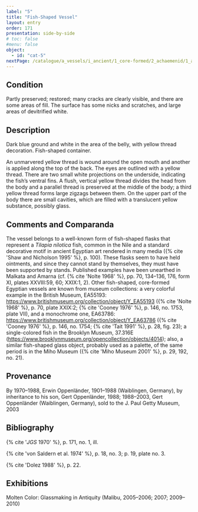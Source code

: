 ```yaml
---
label: "5"
title: "Fish-Shaped Vessel"
layout: entry
order: 171
presentation: side-by-side
# toc: false
#menu: false 
object:
  - id: "cat-5"
nextPage: /catalogue/a_vessels/i_ancient/1_core-formed/2_achaemenid/1_alabastron/
---
```


## Condition

Partly preserved; restored; many cracks are clearly visible, and there are some areas of fill. The surface has some nicks and scratches, and large areas of devitrified white.

## Description

Dark blue ground and white in the area of the belly, with yellow thread decoration. Fish-shaped container.

An unmarvered yellow thread is wound around the open mouth and another is applied along the top of the back. The eyes are outlined with a yellow thread. There are two small white projections on the underside, indicating the fish’s ventral fins. A flush, vertical yellow thread divides the head from the body and a parallel thread is preserved at the middle of the body; a third yellow thread forms large zigzags between them. On the upper part of the body there are small cavities, which are filled with a translucent yellow substance, possibly glass.

## Comments and Comparanda

The vessel belongs to a well-known form of fish-shaped flasks that represent a *Tilapia nilotica* fish, common in the Nile and a standard decorative motif in ancient Egyptian art rendered in many media ({% cite 'Shaw and Nicholson 1995' %}, p. 100). These flasks seem to have held ointments, and since they cannot stand by themselves, they must have been supported by stands. Published examples have been unearthed in Malkata and Amarna (cf. {% cite 'Nolte 1968' %}, pp. 70, 134–136, 176, form XI, plates XXVIII:59, 60; XXIX:1, 2). Other fish-shaped, core-formed Egyptian vessels are known from museum collections: a very colorful example in the British Museum, EA55193: <https://www.britishmuseum.org/collection/object/Y_EA55193> ({% cite 'Nolte 1968' %}, p. 70, plate XXIX:2; {% cite 'Cooney 1976' %}, p. 146, no. 1753, plate VII), and a monochrome one, EA63786: <https://www.britishmuseum.org/collection/object/Y_EA63786> ({% cite 'Cooney 1976' %}, p. 146, no. 1754; {% cite 'Tait 1991' %}, p. 28, fig. 23); a single-colored fish in the Brooklyn Museum, 37.316E (<https://www.brooklynmuseum.org/opencollection/objects/4014>); also, a similar fish-shaped glass object, probably used as a palette, of the same period is in the Miho Museum ({% cite 'Miho Museum 2001' %}, p. 29, 192, no. 21).

## Provenance

By 1970–1988, Erwin Oppenländer, 1901–1988 (Waiblingen, Germany), by inheritance to his son, Gert Oppenländer, 1988; 1988–2003, Gert Oppenländer (Waiblingen, Germany), sold to the J. Paul Getty Museum, 2003

## Bibliography

{% cite '*JGS* 1970' %}, p. 171, no. 1, ill.

{% cite 'von Saldern et al. 1974' %}, p. 18, no. 3; p. 19, plate no. 3.

{% cite 'Dolez 1988' %}, p. 22.

## Exhibitions

Molten Color: Glassmaking in Antiquity (Malibu, 2005–2006; 2007; 2009–2010)